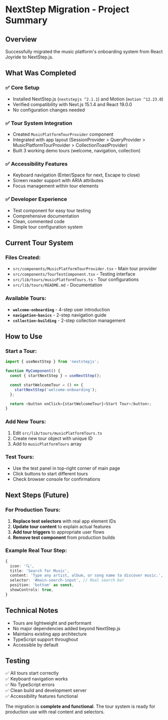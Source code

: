 # NextStep Migration - Project Summary

## Overview

Successfully migrated the music platform's onboarding system from React Joyride to NextStep.js.

## What Was Completed

### ✅ **Core Setup**

- Installed NextStep.js (`nextstepjs ^2.1.1`) and Motion (`motion ^12.23.0`)
- Verified compatibility with Next.js 15.1.4 and React 19.0.0
- No configuration changes needed

### ✅ **Tour System Integration**

- Created `MusicPlatformTourProvider` component
- Integrated with app layout (SessionProvider > QueryProvider > MusicPlatformTourProvider > CollectionToastProvider)
- Built 3 working demo tours (welcome, navigation, collection)

### ✅ **Accessibility Features**

- Keyboard navigation (Enter/Space for next, Escape to close)
- Screen reader support with ARIA attributes
- Focus management within tour elements

### ✅ **Developer Experience**

- Test component for easy tour testing
- Comprehensive documentation
- Clean, commented code
- Simple tour configuration system

## Current Tour System

### Files Created:

- `src/components/MusicPlatformTourProvider.tsx` - Main tour provider
- `src/components/TourTestComponent.tsx` - Testing interface
- `src/lib/tours/musicPlatformTours.ts` - Tour configurations
- `src/lib/tours/README.md` - Documentation

### Available Tours:

- **`welcome-onboarding`** - 4-step user introduction
- **`navigation-basics`** - 2-step navigation guide
- **`collection-building`** - 2-step collection management

## How to Use

### Start a Tour:

```typescript
import { useNextStep } from 'nextstepjs';

function MyComponent() {
  const { startNextStep } = useNextStep();

  const startWelcomeTour = () => {
    startNextStep('welcome-onboarding');
  };

  return <button onClick={startWelcomeTour}>Start Tour</button>;
}
```

### Add New Tours:

1. Edit `src/lib/tours/musicPlatformTours.ts`
2. Create new tour object with unique ID
3. Add to `musicPlatformTours` array

### Test Tours:

- Use the test panel in top-right corner of main page
- Click buttons to start different tours
- Check browser console for confirmations

## Next Steps (Future)

### For Production Tours:

1. **Replace test selectors** with real app element IDs
2. **Update tour content** to explain actual features
3. **Add tour triggers** to appropriate user flows
4. **Remove test component** from production builds

### Example Real Tour Step:

```typescript
{
  icon: '🔍',
  title: 'Search for Music',
  content: 'Type any artist, album, or song name to discover music.',
  selector: '#main-search-input', // Real search bar
  position: 'bottom' as const,
  showControls: true,
}
```

## Technical Notes

- Tours are lightweight and performant
- No major dependencies added beyond NextStep.js
- Maintains existing app architecture
- TypeScript support throughout
- Accessible by default

## Testing

✅ All tours start correctly  
✅ Keyboard navigation works  
✅ No TypeScript errors  
✅ Clean build and development server  
✅ Accessibility features functional

The migration is **complete and functional**. The tour system is ready for production use with real content and selectors.
